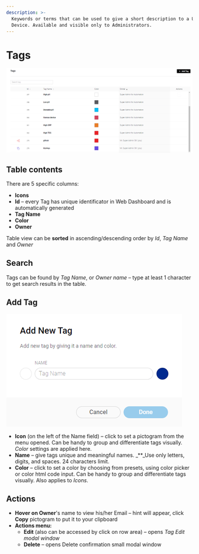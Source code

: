 ```yaml
---
description: >-
  Keywords or terms that can be used to give a short description to a User or a
  Device. Available and visible only to Administrators.
---
```


# Tags

![Tags table](../../../../.gitbook/assets/tags.png)

## Table contents

There are 5 specific columns:

* **Icons**
* **Id** – every Tag has unique identificator in Web Dashboard and is automatically generated
* **Tag Name** 
* **Color**
* **Owner**

Table view can be **sorted** in ascending/descending order by _Id_, _Tag Name_ and _Owner_

## Search

Tags can be found by _Tag Name_, or _Owner name_ – type at least 1 character to get search results in the table.

## Add Tag

![Create/Edit Tag modal window](../../../../.gitbook/assets/add_new_tag.png)

* **Icon** \(on the left of the Name field\) – click to set a pictogram from the menu opened. Can be handy to group and differentiate tags visually. _Color_ settings are applied here.
* **Name** – give tags unique and meaningful names. _\*\*_Use only letters, digits, and spaces. 24 characters limit.
* **Color** – click to set a color by choosing from presets, using color picker or color html code input. Can be handy to group and differentiate tags visually. Also applies to _Icons_.

## Actions

* **Hover on Owner**'s name to view his/her Email – hint will appear, click **Copy** pictogram to put it to your clipboard
* **Actions menu:**
  * **Edit** \(also can be accessed by click on row area\) – opens _Tag Еdit modal window_
  * **Delete** – opens Delete confirmation small modal window

